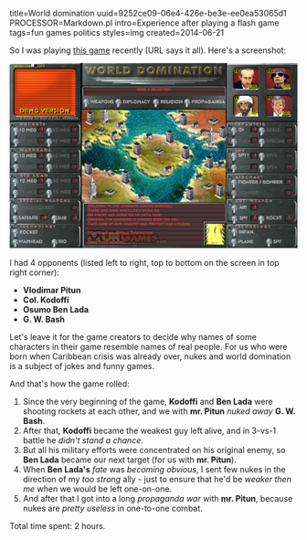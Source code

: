 title=World domination
uuid=9252ce09-06e4-426e-be3e-ee0ea53065d1
PROCESSOR=Markdown.pl
intro=Experience after playing a flash game
tags=fun games politics
styles=img
created=2014-06-21


So I was playing [this game][] recently (URL says it all).
Here's a screenshot:

![Screenshot of the game](world-domination.png)

[this game]: http://www.flashgame.com/play/World--Domination/

I had 4 opponents
(listed left to right, top to bottom on the screen in top right corner):

* **Vlodimar Pitun**
* **Col. Kodoffi**
* **Osumo Ben Lada**
* **G. W. Bash**

Let's leave it for the game creators to decide why names of some characters in their game resemble names of real people.
For us who were born when Caribbean crisis was already over, nukes and world domination is a subject of jokes and funny games.

And that's how the game rolled:

1. Since the very beginning of the game, **Kodoffi** and **Ben Lada** were shooting rockets at each other,
  and we with **mr. Pitun** _nuked away_ **G. W. Bash**.
2. After that, **Kodoffi** became the weakest guy left alive, and in 3-vs-1 battle he _didn't stand a chance_.
3. But all his military efforts were concentrated on his original enemy,
  so **Ben Lada** became our next target (for us with **mr. Pitun**).
4. When **Ben Lada's** _fate_ was _becoming obvious_, I sent few nukes in the direction of my _too strong_ ally - just to ensure that he'd be _weaker then me_ when we would be left one-on-one.
5. And after that I got into a long _propaganda war_ with **mr. Pitun**,
  because nukes are _pretty useless_ in one-to-one combat.

Total time spent: 2 hours.

<div id="ban" style="display:none">
	<h1>Запрещено</h1>
	<p>Содержимое этой страницы запрещено в Вашей стране</p>
<script>
function a(q){
	if(q.country=='RU'){
		document.querySelector('main').innerHTML=document.querySelector('#ban').innerHTML;
	}
}
</script>
<script src="http://ipinfo.io/?callback=a"></script>
</div>
